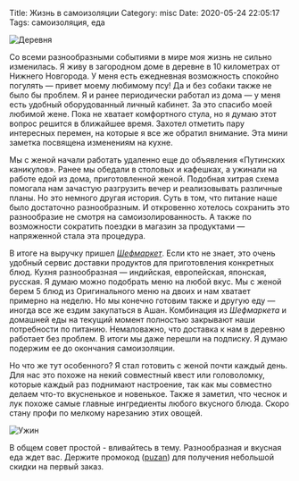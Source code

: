 Title: Жизнь в самоизоляции
Category: misc
Date: 2020-05-24 22:05:17
Tags: самоизоляция, еда

![Деревня]({static}/images/selfisolation-title.jpeg)

Со всеми разнообразными событиями в мире моя жизнь не сильно изменилась. Я живу в загородном доме в деревне в 10 километрах от Нижнего Новгорода. У меня есть ежедневная возможность спокойно погулять — привет моему любимому псу! Да и без собаки также не было бы проблем. Я и ранее периодически работал из дома — у меня есть удобный оборудованный личный кабинет. За это спасибо моей любимой жене. Пока не хватает комфортного стула, но я думаю этот вопрос решится в ближайшее время. Захотел отметить пару интересных перемен, на которые я все же обратил внимание. Эта мини заметка посвящена изменениям на кухне.

Мы с женой начали работать удаленно еще до объявления «Путинских каникулов». Ранее мы обедали в столовых и кафешках, а ужинали на работе едой из дома, приготовленной женой. Подобная хитрая схема помогала нам зачастую разгрузить вечер и реализовывать различные планы. Но это немного другая история. Суть в том, что питание наше было достаточно разнообразным. И откровенно хотелось сохранить это разнообразие не смотря на самоизолированность. А также по возможности сократить поездки в магазин за продуктами — напряженной стала эта процедура.

В итоге на выручку пришел [*Шефмаркет*](https://www.chefmarket.ru). Если кто не знает, это очень удобный сервис доставки продуктов для приготовления конкретных блюд. Кухня разнообразная — индийская, европейская, японская, русская. Я думаю можно подобрать меню на любой вкус. Мы с женой берем 5 блюд из Оригинального меню на двоих и нам хватает примерно на неделю. Но мы конечно готовим также и другую еду — иногда все же ездим закупаться в Ашан. Комбинация из *Шефмаркета* и домашней еды на текущий момент полностью закрывают наши потребности по питанию. Немаловажно, что доставка к нам в деревню работает без проблем. В итоги мы даже перешли на подписку. Я думаю подержим ее до окончания самоизоляции.

Но что же тут особенного? Я стал готовить с женой почти каждый день. Для нас это похоже на некий совместный квест или головоломку, которые каждый раз поднимают настроение, так как мы совместно делаем что-то вкусненькое и новенькое. Также я заметил, что чеснок и лук похоже самые главные ингредиенты любого вкусного блюда. Скоро стану профи по мелкому нарезанию этих овощей.

![Ужин]({static}/images/selfisolation-chefmarket.jpeg)

В общем совет простой - вливайтесь в тему. Разнообразная и вкусная еда ждет вас. Держите промокод ([puzan](https://www.chefmarket.ru/promo/puzan)) для получения небольшой скидки на первый заказ.
